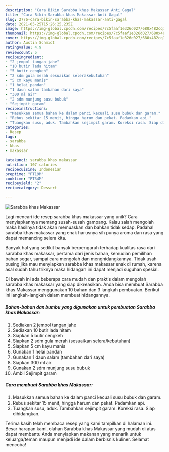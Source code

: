 ```yaml
---
description: "Cara Bikin Sarabba khas Makassar Anti Gagal"
title: "Cara Bikin Sarabba khas Makassar Anti Gagal"
slug: 2776-cara-bikin-sarabba-khas-makassar-anti-gagal
date: 2021-05-25T15:26:25.235Z
image: https://img-global.cpcdn.com/recipes/7c5faaf1e326d027/680x482cq70/sarabba-khas-makassar-foto-resep-utama.jpg
thumbnail: https://img-global.cpcdn.com/recipes/7c5faaf1e326d027/680x482cq70/sarabba-khas-makassar-foto-resep-utama.jpg
cover: https://img-global.cpcdn.com/recipes/7c5faaf1e326d027/680x482cq70/sarabba-khas-makassar-foto-resep-utama.jpg
author: Austin Schmidt
ratingvalue: 4.9
reviewcount: 5
recipeingredient:
- "2 jempol tangan jahe"
- "10 butir lada hitam"
- "5 butir cengkeh"
- "2 sdm gula merah sesuaikan selerakebutuhan"
- "5 cm kayu manis"
- "1 helai pandan"
- "1 daun salam tambahan dari saya"
- "300 ml air"
- "2 sdm munjung susu bubuk"
- "Sejimpit garam"
recipeinstructions:
- "Masukkan semua bahan ke dalam panci kecuali susu bubuk dan garam."
- "Rebus sekitar 15 menit, hingga harum dan pekat. Padamkan api."
- "Tuangkan susu, aduk. Tambahkan sejimpit garam. Koreksi rasa. Siap dihidangkan."
categories:
- Resep
tags:
- sarabba
- khas
- makassar

katakunci: sarabba khas makassar 
nutrition: 107 calories
recipecuisine: Indonesian
preptime: "PT19M"
cooktime: "PT34M"
recipeyield: "2"
recipecategory: Dessert

---
```



![Sarabba khas Makassar](https://img-global.cpcdn.com/recipes/7c5faaf1e326d027/680x482cq70/sarabba-khas-makassar-foto-resep-utama.jpg)

Lagi mencari ide resep sarabba khas makassar yang unik? Cara menyiapkannya memang susah-susah gampang. Kalau salah mengolah maka hasilnya tidak akan memuaskan dan bahkan tidak sedap. Padahal sarabba khas makassar yang enak harusnya sih punya aroma dan rasa yang dapat memancing selera kita.

Banyak hal yang sedikit banyak berpengaruh terhadap kualitas rasa dari sarabba khas makassar, pertama dari jenis bahan, kemudian pemilihan bahan segar, sampai cara mengolah dan menghidangkannya. Tidak usah pusing jika mau menyiapkan sarabba khas makassar enak di rumah, karena asal sudah tahu triknya maka hidangan ini dapat menjadi suguhan spesial.




Di bawah ini ada beberapa cara mudah dan praktis dalam mengolah sarabba khas makassar yang siap dikreasikan. Anda bisa membuat Sarabba khas Makassar menggunakan 10 bahan dan 3 langkah pembuatan. Berikut ini langkah-langkah dalam membuat hidangannya.

<!--inarticleads1-->

##### Bahan-bahan dan bumbu yang digunakan untuk pembuatan Sarabba khas Makassar:

1. Sediakan 2 jempol tangan jahe
1. Sediakan 10 butir lada hitam
1. Siapkan 5 butir cengkeh
1. Siapkan 2 sdm gula merah (sesuaikan selera/kebutuhan)
1. Siapkan 5 cm kayu manis
1. Gunakan 1 helai pandan
1. Gunakan 1 daun salam (tambahan dari saya)
1. Siapkan 300 ml air
1. Gunakan 2 sdm munjung susu bubuk
1. Ambil Sejimpit garam




<!--inarticleads2-->

##### Cara membuat Sarabba khas Makassar:

1. Masukkan semua bahan ke dalam panci kecuali susu bubuk dan garam.
1. Rebus sekitar 15 menit, hingga harum dan pekat. Padamkan api.
1. Tuangkan susu, aduk. Tambahkan sejimpit garam. Koreksi rasa. Siap dihidangkan.




Terima kasih telah membaca resep yang kami tampilkan di halaman ini. Besar harapan kami, olahan Sarabba khas Makassar yang mudah di atas dapat membantu Anda menyiapkan makanan yang menarik untuk keluarga/teman maupun menjadi ide dalam berbisnis kuliner. Selamat mencoba!
